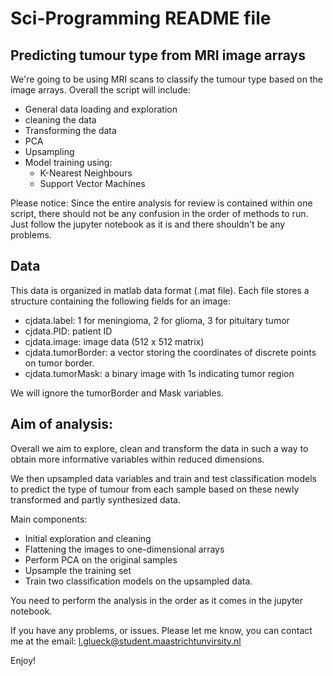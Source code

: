 # Sci-Programming README file

## Predicting tumour type from MRI image arrays

We're going to be using MRI scans to classify the tumour type based on the image arrays. 
Overall the script will include:
- General data loading and exploration
- cleaning the data
- Transforming the data
- PCA
- Upsampling
- Model training using:
  - K-Nearest Neighbours
  - Support Vector Machines


Please notice:
Since the entire analysis for review is contained within one script, there should not be any confusion in the order of methods to run. 
Just follow the jupyter notebook as it is and there shouldn't be any problems. 

## Data 
This data is organized in matlab data format (.mat file). Each file stores a structure containing the following fields for an image:

- cjdata.label: 1 for meningioma, 2 for glioma, 3 for pituitary tumor
- cjdata.PID: patient ID
- cjdata.image: image data (512 x 512 matrix)
- cjdata.tumorBorder: a vector storing the coordinates of discrete points on tumor border.
- cjdata.tumorMask: a binary image with 1s indicating tumor region

We will ignore the tumorBorder and Mask variables.


## Aim of analysis: 
Overall we aim to explore, clean and transform the data in such a way to obtain more informative variables within reduced dimensions. 

We then upsampled data variables and train and test classification models to predict the type of tumour from each sample based on these newly transformed and partly synthesized data.
 
Main components: 
- Initial exploration and cleaning
- Flattening the images to one-dimensional arrays
- Perform PCA on the original samples
- Upsample the training set 
- Train two classification models on the upsampled data. 

You need to perform the analysis in the order as it comes in the jupyter notebook. 

If you have any problems, or issues. 
Please let me know, you can contact me at the email: l.glueck@student.maastrichtunvirsity.nl

Enjoy! 







